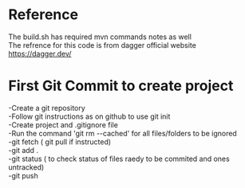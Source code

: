 # Reference

The build.sh has required mvn commands notes as well  
The refrence for this code is from dagger official website https://dagger.dev/  

# First Git Commit to create project
-Create a git repository  
-Follow git instructions as on github  to use git init  
-Create project and .gitignore file  
-Run the command 'git rm --cached' for all files/folders to  be ignored  
-git fetch ( git pull if instructed)  
-git add .   
-git status ( to check status of files raedy to be commited and ones untracked)  
-git push  
